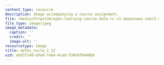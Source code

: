 ```yaml
---
content_type: resource
description: Image accompanying a course assignment.
file: /media/https%3A/open-learning-course-data-rc.s3.amazonaws.com/3-22-mechanical-behavior-of-materials-spring-2008/e6d37148b5e0fe644ced536e9f6468bb_defec_nucle_2_12.jpg
file_type: image/jpeg
image_metadata:
  caption: ''
  credit: ''
  image-alt: ''
resourcetype: Image
title: defec_nucle_2_12
uid: e6d37148-b5e0-fe64-4ced-536e9f6468bb
---
```

